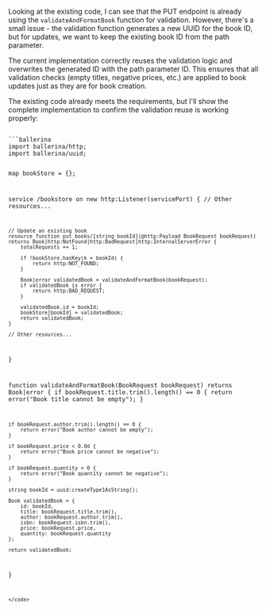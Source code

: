 Looking at the existing code, I can see that the PUT endpoint is already using the `validateAndFormatBook` function for validation. However, there's a small issue - the validation function generates a new UUID for the book ID, but for updates, we want to keep the existing book ID from the path parameter.

The current implementation correctly reuses the validation logic and overwrites the generated ID with the path parameter ID. This ensures that all validation checks (empty titles, negative prices, etc.) are applied to book updates just as they are for book creation.

The existing code already meets the requirements, but I'll show the complete implementation to confirm the validation reuse is working properly:

<code filename="main.bal">
```ballerina
import ballerina/http;
import ballerina/uuid;

map<Book> bookStore = {};

service /bookstore on new http:Listener(servicePort) {
    // Other resources...

    // Update an existing book
    resource function put books/[string bookId](@http:Payload BookRequest bookRequest) returns Book|http:NotFound|http:BadRequest|http:InternalServerError {
        totalRequests += 1;

        if !bookStore.hasKey(k = bookId) {
            return http:NOT_FOUND;
        }

        Book|error validatedBook = validateAndFormatBook(bookRequest);
        if validatedBook is error {
            return http:BAD_REQUEST;
        }

        validatedBook.id = bookId;
        bookStore[bookId] = validatedBook;
        return validatedBook;
    }

    // Other resources...
}

function validateAndFormatBook(BookRequest bookRequest) returns Book|error {
    if bookRequest.title.trim().length() == 0 {
        return error("Book title cannot be empty");
    }

    if bookRequest.author.trim().length() == 0 {
        return error("Book author cannot be empty");
    }

    if bookRequest.price < 0.0d {
        return error("Book price cannot be negative");
    }

    if bookRequest.quantity < 0 {
        return error("Book quantity cannot be negative");
    }

    string bookId = uuid:createType1AsString();

    Book validatedBook = {
        id: bookId,
        title: bookRequest.title.trim(),
        author: bookRequest.author.trim(),
        isbn: bookRequest.isbn.trim(),
        price: bookRequest.price,
        quantity: bookRequest.quantity
    };

    return validatedBook;
}
```
</code>